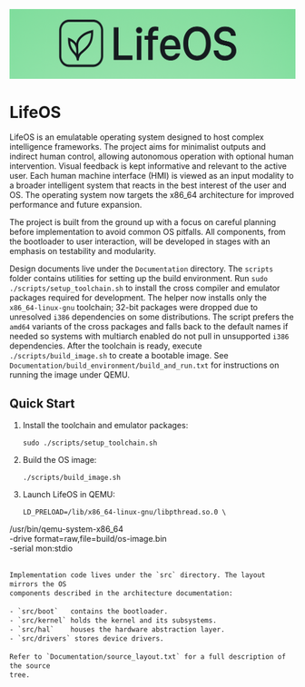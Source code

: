 ![LifeOS Logo](Assets/LifeOS_Full_Banner_Cropped.png)

# LifeOS

LifeOS is an emulatable operating system designed to host complex intelligence frameworks. The project aims for minimalist outputs and indirect human control, allowing autonomous operation with optional human intervention. Visual feedback is kept informative and relevant to the active user. Each human machine interface (HMI) is viewed as an input modality to a broader intelligent system that reacts in the best interest of the user and OS. The operating system now targets the x86_64 architecture for improved performance and future expansion.

The project is built from the ground up with a focus on careful planning before implementation to avoid common OS pitfalls. All components, from the bootloader to user interaction, will be developed in stages with an emphasis on testability and modularity.

Design documents live under the `Documentation` directory. The `scripts` folder
contains utilities for setting up the build environment. Run
`sudo ./scripts/setup_toolchain.sh` to install the cross compiler and emulator
packages required for development. The helper now installs only the
`x86_64-linux-gnu` toolchain; 32-bit packages were dropped due to unresolved
`i386` dependencies on some distributions. The script prefers the `amd64`
variants of the cross packages and falls back to the default names if needed so
systems with multiarch enabled do not pull in unsupported `i386` dependencies.
After the
toolchain is ready, execute
`./scripts/build_image.sh` to create a bootable image. See
`Documentation/build_environment/build_and_run.txt` for instructions on running
the image under QEMU.

## Quick Start

1. Install the toolchain and emulator packages:
   ```
   sudo ./scripts/setup_toolchain.sh
   ```
2. Build the OS image:
   ```
   ./scripts/build_image.sh
   ```
3. Launch LifeOS in QEMU:
   ```
   LD_PRELOAD=/lib/x86_64-linux-gnu/libpthread.so.0 \
/usr/bin/qemu-system-x86_64 \
  -drive format=raw,file=build/os-image.bin \
  -serial mon:stdio
   ```

Implementation code lives under the `src` directory. The layout mirrors the OS
components described in the architecture documentation:

- `src/boot`   contains the bootloader.
- `src/kernel` holds the kernel and its subsystems.
- `src/hal`    houses the hardware abstraction layer.
- `src/drivers` stores device drivers.

Refer to `Documentation/source_layout.txt` for a full description of the source
tree.
